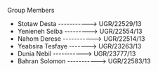 Group Members

- Stotaw Desta -----------> UGR/22529/13
- Yenieneh Seiba ---------> UGR/22554/13
- Nahom Derese -----------> UGR/22514/13
- Yeabsira Tesfaye -------> UGR/23263/13
- Dunia Nebil  -----------> UGR/23777/13
- Bahran Solomon  -----------> UGR/22583/13